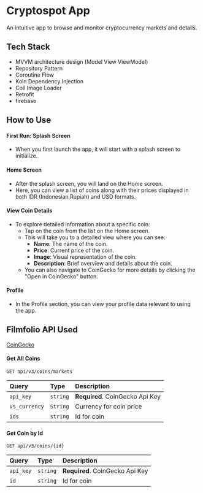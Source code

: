 
# Cryptospot App

An intuitive app to browse and monitor cryptocurrency markets and details.


## Tech Stack

- MVVM architecture design (Model View ViewModel)
- Repository Pattern
- Coroutine Flow
- Koin Dependency Injection
- Coil Image Loader
- Retrofit
- firebase

## How to Use

#### First Run: Splash Screen

- When you first launch the app, it will start with a splash screen to initialize.

#### Home Screen

- After the splash screen, you will land on the Home screen.
- Here, you can view a list of coins along with their prices displayed in both IDR (Indonesian Rupiah) and USD formats.

#### View Coin Details

- To explore detailed information about a specific coin:
    - Tap on the coin from the list on the Home screen.
    - This will take you to a detailed view where you can see:
        - **Name**: The name of the coin.
        - **Price**: Current price of the coin.
        - **Image**: Visual representation of the coin.
        - **Description**: Brief overview and details about the coin.
    - You can also navigate to CoinGecko for more details by clicking the "Open in CoinGecko" button.

#### Profile

- In the Profile section, you can view your profile data relevant to using the app.

## Filmfolio API Used
[CoinGecko](https://www.coingecko.com/en/api)

#### Get All Coins

```http
GET api/v3/coins/markets
```

| Query | Type     | Description                |
| :-------- | :------- | :------------------------- |
| `api_key` | `string` | **Required**. CoinGecko Api Key   |
| `vs_currency` | `String` |  Currency for coin price |
| `ids` | `string` | Id for coin |



#### Get Coin by Id

```http
GET api/v3/coins/{id}
```

| Query | Type     | Description                |
| :-------- | :------- | :------------------------- |
| `api_key` | `string` | **Required**. CoinGecko Api Key   |
| `id` | `string` | Id for coin |
